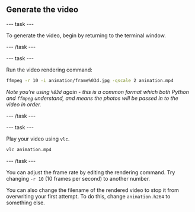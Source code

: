 ## Generate the video

--- task ---

To generate the video, begin by returning to the terminal window.

--- /task ---

--- task ---

Run the video rendering command:

```bash
ffmpeg -r 10 -i animation/frame%03d.jpg -qscale 2 animation.mp4
```

*Note you're using `%03d` again - this is a common format which both Python and `ffmpeg` understand, and means the photos will be passed in to the video in order.*

--- /task ---

--- task ---

Play your video using `vlc`.

```bash
vlc animation.mp4
```

--- /task ---

You can adjust the frame rate by editing the rendering command. Try changing `-r 10` (10 frames per second) to another number.

You can also change the filename of the rendered video to stop it from overwriting your first attempt. To do this, change `animation.h264` to something else.

